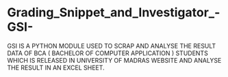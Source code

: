 # Grading_Snippet_and_Investigator_-GSI-
GSI IS A PYTHON MODULE USED TO SCRAP AND ANALYSE THE RESULT DATA OF BCA ( BACHELOR OF COMPUTER APPLICATION ) STUDENTS WHICH IS RELEASED IN UNIVERSITY OF MADRAS WEBSITE AND ANALYSE THE RESULT IN AN EXCEL SHEET.
